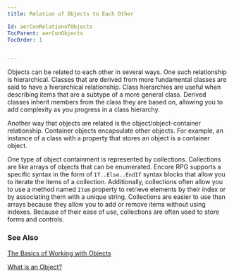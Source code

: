 ```yaml
---
title: Relation of Objects to Each Other

Id: aerConRelationofObjects
TocParent: aerConObjects
TocOrder: 1


---
```


Objects can be related to each other in several ways. One such relationship is hierarchical. Classes that are derived from more fundamental classes are said to have a hierarchical relationship. Class hierarchies are useful when describing items that are a subtype of a more general class. Derived classes inherit members from the class they are based on, allowing you to add complexity as you progress in a class hierarchy. 

Another way that objects are related is the object/object-container relationship. Container objects encapsulate other objects. For example, an instance of a class with a property that stores an object is a container object. 

One type of object containment is represented by collections. Collections are like arrays of objects that can be enumerated. Encore RPG supports a specific syntax in the form of ```If..Else..EndIf``` syntax blocks that allow you to iterate the items of a collection. Additionally, collections often allow you to use a method named ```Item``` property to retrieve elements by their index or by associating them with a unique string. Collections are easier to use than arrays because they allow you to add or remove items without using indexes. Because of their ease of use, collections are often used to store forms and controls. 

### See Also
[The Basics of Working with Objects](ecrConBasicsofObjects.html)

[What is an Object?](ecrConWhatisanObject.html) 
